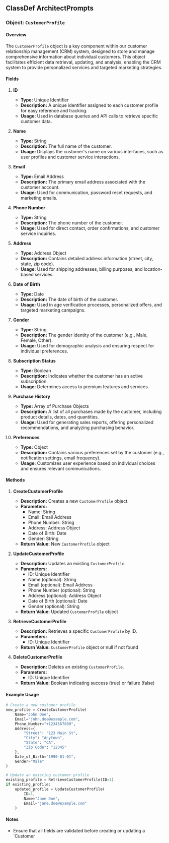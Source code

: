 ## ClassDef ArchitectPrompts
### Object: `CustomerProfile`

#### Overview

The `CustomerProfile` object is a key component within our customer relationship management (CRM) system, designed to store and manage comprehensive information about individual customers. This object facilitates efficient data retrieval, updating, and analysis, enabling the CRM system to provide personalized services and targeted marketing strategies.

#### Fields

1. **ID**
   - **Type:** Unique Identifier
   - **Description:** A unique identifier assigned to each customer profile for easy reference and tracking.
   - **Usage:** Used in database queries and API calls to retrieve specific customer data.

2. **Name**
   - **Type:** String
   - **Description:** The full name of the customer.
   - **Usage:** Displays the customer's name on various interfaces, such as user profiles and customer service interactions.

3. **Email**
   - **Type:** Email Address
   - **Description:** The primary email address associated with the customer account.
   - **Usage:** Used for communication, password reset requests, and marketing emails.

4. **Phone Number**
   - **Type:** String
   - **Description:** The phone number of the customer.
   - **Usage:** Used for direct contact, order confirmations, and customer service inquiries.

5. **Address**
   - **Type:** Address Object
   - **Description:** Contains detailed address information (street, city, state, zip code).
   - **Usage:** Used for shipping addresses, billing purposes, and location-based services.

6. **Date of Birth**
   - **Type:** Date
   - **Description:** The date of birth of the customer.
   - **Usage:** Used in age verification processes, personalized offers, and targeted marketing campaigns.

7. **Gender**
   - **Type:** String
   - **Description:** The gender identity of the customer (e.g., Male, Female, Other).
   - **Usage:** Used for demographic analysis and ensuring respect for individual preferences.

8. **Subscription Status**
   - **Type:** Boolean
   - **Description:** Indicates whether the customer has an active subscription.
   - **Usage:** Determines access to premium features and services.

9. **Purchase History**
   - **Type:** Array of Purchase Objects
   - **Description:** A list of all purchases made by the customer, including product details, dates, and quantities.
   - **Usage:** Used for generating sales reports, offering personalized recommendations, and analyzing purchasing behavior.

10. **Preferences**
    - **Type:** Object
    - **Description:** Contains various preferences set by the customer (e.g., notification settings, email frequency).
    - **Usage:** Customizes user experience based on individual choices and ensures relevant communications.

#### Methods

1. **CreateCustomerProfile**
   - **Description:** Creates a new `CustomerProfile` object.
   - **Parameters:**
     - Name: String
     - Email: Email Address
     - Phone Number: String
     - Address: Address Object
     - Date of Birth: Date
     - Gender: String
   - **Return Value:** New `CustomerProfile` object

2. **UpdateCustomerProfile**
   - **Description:** Updates an existing `CustomerProfile`.
   - **Parameters:**
     - ID: Unique Identifier
     - Name (optional): String
     - Email (optional): Email Address
     - Phone Number (optional): String
     - Address (optional): Address Object
     - Date of Birth (optional): Date
     - Gender (optional): String
   - **Return Value:** Updated `CustomerProfile` object

3. **RetrieveCustomerProfile**
   - **Description:** Retrieves a specific `CustomerProfile` by ID.
   - **Parameters:**
     - ID: Unique Identifier
   - **Return Value:** `CustomerProfile` object or null if not found

4. **DeleteCustomerProfile**
   - **Description:** Deletes an existing `CustomerProfile`.
   - **Parameters:**
     - ID: Unique Identifier
   - **Return Value:** Boolean indicating success (true) or failure (false)

#### Example Usage

```python
# Create a new customer profile
new_profile = CreateCustomerProfile(
    Name="John Doe",
    Email="john.doe@example.com",
    Phone_Number="+1234567890",
    Address={
        "Street": "123 Main St",
        "City": "Anytown",
        "State": "CA",
        "Zip Code": "12345"
    },
    Date_of_Birth="1990-01-01",
    Gender="Male"
)

# Update an existing customer profile
existing_profile = RetrieveCustomerProfile(ID=1)
if existing_profile:
    updated_profile = UpdateCustomerProfile(
        ID=1,
        Name="Jane Doe",
        Email="jane.doe@example.com"
    )
```

#### Notes

- Ensure that all fields are validated before creating or updating a `Customer
